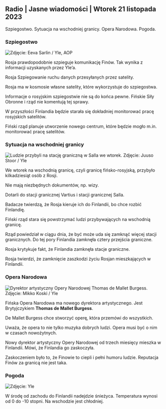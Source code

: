 ## Radio \| Jasne wiadomości \| Wtorek 21 listopada 2023

Szpiegostwo. Sytuacja na wschodniej granicy. Opera Narodowa. Pogoda.

### Szpiegostwo

![Zdjęcie: Eeva Sarlin / Yle, AOP](https://images.cdn.yle.fi/image/upload/c_crop,h_562,w_1000,x_0,y_32/ar_1.777777777777777,c_fill,g_faces,h_675,w_1200/dpr_1.0/q_auto:eco/f_auto/fl_lossy/v1700569701/39-1204215655ca2203557b)

Rosja prawdopodobnie szpieguje komunikację Finów. Tak wynika z informacji uzyskanych przez Yle’a.

Rosja Szpiegowanie ruchu danych przesyłanych przez satelity.

Rosja ma w kosmosie własne satelity, które wykorzystuje do szpiegostwa.

Informacje o rosyjskim szpiegostwie nie są do końca pewne. Fińskie Siły Obronne i rząd nie komentują tej sprawy.

W przyszłości Finlandia będzie starała się dokładniej monitorować pracę rosyjskich satelitów.

Fiński rząd planuje utworzenie nowego centrum, które będzie mogło m.in. monitorować pracę satelitów.

### Sytuacja na wschodniej granicy

![Ludzie przybyli na stację graniczną w Salla we wtorek. Zdjęcie: Juuso Stoor / Yle](https://images.cdn.yle.fi/image/upload/c_crop,h_2515,w_4470,x_0,y_0/ar_1.7777777777777777,c_fill,g_faces,h_675,w_1200/dpr_1.0/q_auto:eco/f_auto/fl_lossy/v1700575368/39-1203513655b5b4d432e9)

We wtorek na wschodnią granicę, czyli granicę fińsko-rosyjską, przybyło kilkadziesiąt osób z Rosji.

Nie mają niezbędnych dokumentów, np. wizy.

Dotarli do stacji granicznej Vartius i stacji granicznej Salla.

Badacze twierdzą, że Rosja kieruje ich do Finlandii, bo chce rozbić Finlandię.

Fiński rząd stara się powstrzymać ludzi przybywających na wschodnią granicę.

Rząd powiedział w ciągu dnia, że być może uda się zamknąć więcej stacji granicznych. Do tej pory Finlandia zamknęła cztery przejścia graniczne.

Rosja krytykuje fakt, że Finlandia zamknęła stacje graniczne.

Rosja twierdzi, że zamknięcie zaszkodzi życiu Rosjan mieszkających w Finlandii.

### Opera Narodowa

![Dyrektor artystyczny Opery Narodowej Thomas de Mallet Burgess. Zdjęcie: Mikko Koski / Yle](https://images.cdn.yle.fi/image/upload/c_crop,h_3078,w_5472,x_0,y_570/ar_1.777777777777777,c_fill,g_faces,h_675,w_1200/dpr_1.0/q_auto:eco/f_auto/fl_lossy/v1699350873/39-1196938654a091844d91)

Fińska Opera Narodowa ma nowego dyrektora artystycznego. Jest Brytyjczykiem **Thomas de Mallet Burgess**.

De Mallet Burgess chce stworzyć operę, która przemówi do wszystkich.

Uważa, że opera to nie tylko muzyka dobrych ludzi. Opera musi być o nim w czasach nowożytnych.

Nowy dyrektor artystyczny Opery Narodowej od trzech miesięcy mieszka w Finlandii. Mówi, że Finlandia go zaskoczyła.

Zaskoczeniem było to, że Finowie to ciepli i pełni humoru ludzie. Reputacja Finów za granicą nie jest taka.

### Pogoda

![Zdjęcie: Yle](https://images.cdn.yle.fi/image/upload/c_crop,h_1080,w_1919,x_0,y_0/ar_1.7777777777777777,c_fill,g_faces,h_675,w_1200/dpr_1.0/q_auto:eco/f_auto/fl_lossy/v1700579363/39-1204521655cc80468754)

W środę od zachodu do Finlandii nadejdzie śnieżyca. Temperatura wynosi od 0 do -10 stopni. Na wschodzie jest chłodniej.